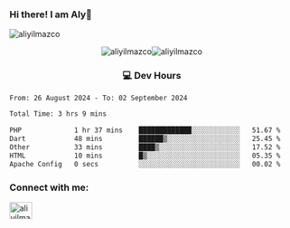 ### Hi there! I am Aly👋

<p align="left"> <img src="https://komarev.com/ghpvc/?username=aliyilmazco&label=Profile%20views&color=0e75b6&style=flat" alt="aliyilmazco" /> </p>
<p align="center"><img align="center" src="https://github-readme-stats.vercel.app/api?username=aliyilmazco&show_icons=true&locale=en" alt="aliyilmazco" /><img align="center" src="https://github-readme-streak-stats.herokuapp.com/?user=aliyilmazco&" alt="aliyilmazco" /></p>

<h3 align="center">💻 Dev Hours</h3>

<!--START_SECTION:waka-->

```txt
From: 26 August 2024 - To: 02 September 2024

Total Time: 3 hrs 9 mins

PHP             1 hr 37 mins    █████████████░░░░░░░░░░░░   51.67 %
Dart            48 mins         ██████▒░░░░░░░░░░░░░░░░░░   25.45 %
Other           33 mins         ████▒░░░░░░░░░░░░░░░░░░░░   17.52 %
HTML            10 mins         █▒░░░░░░░░░░░░░░░░░░░░░░░   05.35 %
Apache Config   0 secs          ░░░░░░░░░░░░░░░░░░░░░░░░░   00.02 %
```

<!--END_SECTION:waka-->

<h3 align="left">Connect with me:</h3>
<p align="left">
<a href="https://linkedin.com/in/aliyilmazco" target="blank"><img align="center" src="https://raw.githubusercontent.com/rahuldkjain/github-profile-readme-generator/master/src/images/icons/Social/linked-in-alt.svg" alt="aliyilmazco" height="30" width="40" /></a>
</p>
